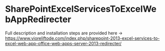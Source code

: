 # SharePointExcelServicesToExcelWebAppRedirecter
Full description and installation steps are provided here -> https://www.vioreliftode.com/index.php/sharepoint-2013-excel-services-to-excel-web-app-office-web-apps-server-2013-redirecter/
